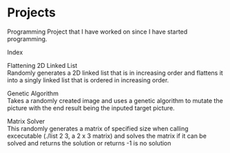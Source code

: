 # Projects
Programming Project that I have worked on since I have started programming.

Index 

Flattening 2D Linked List\
Randomly generates a 2D linked list that is in increasing order and flattens it into a singly linked list that is ordered in increasing order.

Genetic Algorithm\
Takes a randomly created image and uses a genetic algorithm to mutate the picture with the end result being the inputed target picture.

Matrix Solver\
This randomly generates a matrix of specified size when calling excecutable (./list 2 3, a 2 x 3 matrix) and solves the matrix if it can be solved and returns the solution or returns -1 is no solution
